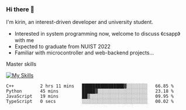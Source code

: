 ### Hi there 👋

<!--
**codeYongqi/codeYongqi** is a ✨ _special_ ✨ repository because its `README.md` (this file) appears on your GitHub profile.

Here are some ideas to get you started:

- 🔭 I’m currently working on ...
- 🌱 I’m currently learning ...
- 👯 I’m looking to collaborate on ...
- 🤔 I’m looking for help with ...
- 💬 Ask me about ...
- 📫 How to reach me: ...
- 😄 Pronouns: ...
- ⚡ Fun fact: ...
-->
I'm kirin, an interest-driven developer and university student.
- Interested in system programming now, welcome to discuss 《csapp》 with me
- Expected to graduate from NUIST 2022
- Familiar with microcontroller and web-backend projects...

Master skills

[![My Skills](https://skillicons.dev/icons?i=nodejs,java,js,html,vue,docker,vim,linux,git)](https://skillicons.dev)

<!--START_SECTION:waka-->

```text
C++          2 hrs 11 mins   ████████████████▓░░░░░░░░   66.85 %
Python       45 mins         █████▓░░░░░░░░░░░░░░░░░░░   23.18 %
JavaScript   19 mins         ██▒░░░░░░░░░░░░░░░░░░░░░░   09.95 %
TypeScript   0 secs          ░░░░░░░░░░░░░░░░░░░░░░░░░   00.02 %
```

<!--END_SECTION:waka-->

